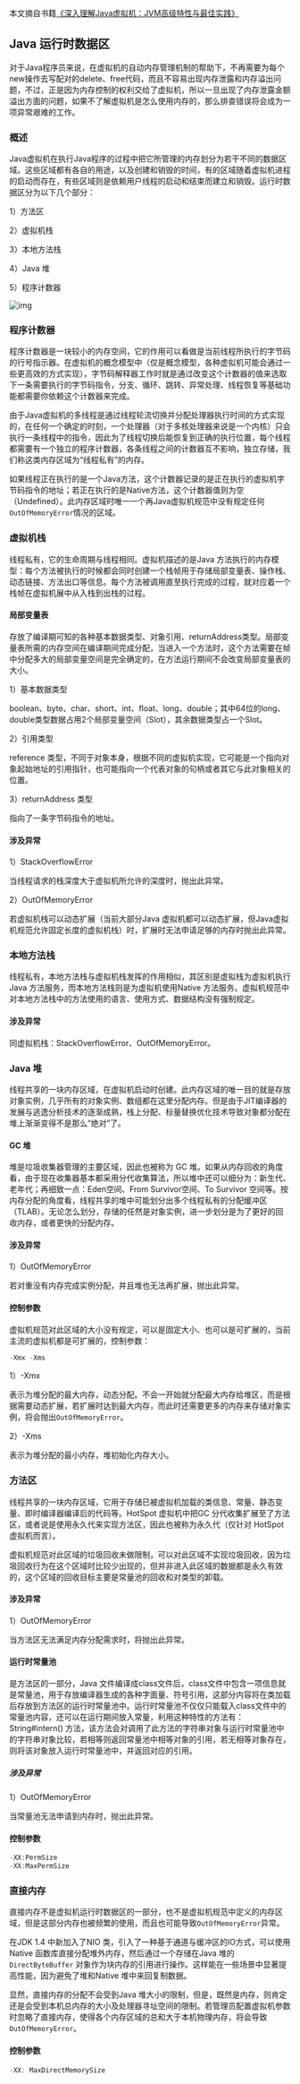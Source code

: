 本文摘自书籍[《深入理解Java虚拟机：JVM高级特性与最佳实践》](https://www.amazon.cn/dp/B00DA0E170/ref=sr_1_1_twi_kin_2?s=books&ie=UTF8&qid=1528283344&sr=1-1&keywords=%E6%B7%B1%E5%85%A5%E7%90%86%E8%A7%A3java%E8%99%9A%E6%8B%9F%E6%9C%BA) 

## Java 运行时数据区

对于Java程序员来说，在虚拟机的自动内存管理机制的帮助下，不再需要为每个new操作去写配对的delete、free代码，而且不容易出现内存泄露和内存溢出问题，不过，正是因为内存控制的权利交给了虚拟机，所以一旦出现了内存泄露金额溢出方面的问题，如果不了解虚拟机是怎么使用内存的，那么排查错误将会成为一项异常艰难的工作。

### 概述

Java虚拟机在执行Java程序的过程中把它所管理的内存划分为若干不同的数据区域。这些区域都有各自的用途，以及创建和销毁的时间，有的区域随着虚拟机进程的启动而存在，有些区域则是依赖用户线程的启动和结束而建立和销毁。运行时数据区分为以下几个部分：

1）方法区

2）虚拟机栈

3）本地方法栈

4）Java 堆

5）程序计数器

![img](./image/runtime-m.png)

### 程序计数器

程序计数器是一块较小的内存空间，它的作用可以看做是当前线程所执行的字节码的行号指示器。在虚拟机的概念模型中（仅是概念模型，各种虚拟机可能会通过一些更高效的方式实现），字节码解释器工作时就是通过改变这个计数器的值来选取下一条需要执行的字节码指令，分支、循环、跳转、异常处理、线程恢复等基础功能都需要你依赖这个计数器来完成。

由于Java虚拟机的多线程是通过线程轮流切换并分配处理器执行时间的方式实现的，在任何一个确定的时刻，一个处理器（对于多核处理器来说是一个内核）只会执行一条线程中的指令，因此为了线程切换后能恢复到正确的执行位置，每个线程都需要有一个独立的程序计数器，各条线程之间的计数器互不影响，独立存储，我们称这类内存区域为“线程私有”的内存。

如果线程正在执行的是一个Java方法，这个计数器记录的是正在执行的虚拟机字节码指令的地址；若正在执行的是Native方法，这个计数器值则为空（Undefined）。此内存区域时唯一一个再Java虚拟机规范中没有规定任何`OutOfMemoryError`情况的区域。

### 虚拟机栈

线程私有，它的生命周期与线程相同。虚拟机描述的是Java 方法执行的内存模型：每个方法被执行的时候都会同时创建一个栈帧用于存储局部变量表、操作栈、动态链接、方法出口等信息。每个方法被调用直至执行完成的过程，就对应着一个栈帧在虚拟机展中从入栈到出栈的过程。

#### 局部变量表

存放了编译期可知的各种基本数据类型、对象引用、returnAddress类型。局部变量表所需的内存空间在编译期间完成分配，当进入一个方法时，这个方法需要在帧中分配多大的局部变量空间是完全确定的，在方法运行期间不会改变局部变量表的大小。

1）基本数据类型

boolean、byte、char、short、int、float、long、double；其中64位的long、double类型数据占用2个局部变量空间（Slot），其余数据类型占一个Slot。

2）引用类型

reference 类型，不同于对象本身，根据不同的虚拟机实现，它可能是一个指向对象起始地址的引用指针，也可能指向一个代表对象的句柄或者其它与此对象相关的位置。

3）returnAddress 类型

指向了一条字节码指令的地址。

#### 涉及异常

1）StackOverflowError

当线程请求的栈深度大于虚拟机所允许的深度时，抛出此异常。

2）OutOfMemoryError

若虚拟机栈可以动态扩展（当前大部分Java 虚拟机都可以动态扩展，但Java虚拟机规范允许固定长度的虚拟机栈）时，扩展时无法申请足够的内存时抛出此异常。

### 本地方法栈

线程私有，本地方法栈与虚拟机栈发挥的作用相似，其区别是虚拟栈为虚拟机执行Java 方法服务，而本地方法栈则是为虚拟机使用Native 方法服务。虚拟机规范中对本地方法栈中的方法使用的语言、使用方式、数据结构没有强制规定。

#### 涉及异常

同虚拟机栈：StackOverflowError、OutOfMemoryError。

### Java 堆

线程共享的一块内存区域，在虚拟机启动时创建。此内存区域的唯一目的就是存放对象实例，几乎所有的对象实例、数组都在这里分配内存。但是由于JIT编译器的发展与逃逸分析技术的逐渐成熟，栈上分配、标量替换优化技术导致对象都分配在堆上渐渐变得不是那么“绝对”了。

#### GC 堆

堆是垃圾收集器管理的主要区域，因此也被称为 GC 堆。如果从内存回收的角度看，由于现在收集器基本都采用分代收集算法，所以堆中还可以细分为：新生代、老年代；再细致一点：Eden空间、From Survivor空间、To Survivor 空间等。按内存分配的角度看，线程共享的堆中可能划分出多个线程私有的分配缓冲区（TLAB）。无论怎么划分，存储的任然是对象实例，进一步划分是为了更好的回收内存，或者更快的分配内存。

#### 涉及异常

1）OutOfMemoryError

若对重没有内存完成实例分配，并且堆也无法再扩展，抛出此异常。

#### 控制参数

虚拟机规范对此区域的大小没有规定，可以是固定大小、也可以是可扩展的，当前主流的虚拟机都是可扩展的，控制参数：

```java
-Xmx -Xms
```

1）-Xmx

表示为堆分配的最大内存，动态分配。不会一开始就分配最大内存给堆区，而是根据需要动态扩展，若扩展时达到最大内存，而此时还需要更多的内存来存储对象实例，将会抛出`OutOfMemoryError`。

2）-Xms

表示为堆分配的最小内存，堆初始化内存大小。

### 方法区

线程共享的一块内存区域，它用于存储已被虚拟机加载的类信息、常量、静态变量、即时编译器编译后的代码等。HotSpot 虚拟机中把GC 分代收集扩展至了方法区，或者说是使用永久代来实现方法区，因此也被称为永久代（仅针对 HotSpot 虚拟机而言）。

虚拟机规范对此区域的垃圾回收未做限制，可以对此区域不实现垃圾回收，因为垃圾回收行为在这个区域时比较少出现的，但并非进入此区域的数据都是永久有效的，这个区域的回收目标主要是常量池的回收和对类型的卸载。

#### 涉及异常

1）OutOfMemoryError

当方法区无法满足内存分配需求时，将抛出此异常。

#### 运行时常量池

是方法区的一部分，Java 文件编译成class文件后，class文件中包含一项信息就是常量池，用于存放编译器生成的各种字面量、符号引用，这部分内容将在类加载后存放到方法区的运行时常量池中。运行时常量池不仅仅只能载入class文件中的常量池内容，还可以在运行期间放入常量，利用这种特性的方法有：String#intern() 方法，该方法会对调用了此方法的字符串对象与运行时常量池中的字符串对象比较，若相等则返回常量池中相等对象的引用，若无相等对象存在，则将该对象放入运行时常量池中，并返回对应的引用。

##### 涉及异常

1）OutOfMemoryError

当常量池无法申请到内存时，抛出此异常。

#### 控制参数

```java
-XX:PermSize
-XX:MaxPermSize
```

### 直接内存

直接内存不是虚拟机运行时数据区的一部分，也不是虚拟机规范中定义的内存区域，但是这部分内存也被频繁的使用，而且也可能导致`OutOfMemoryError`异常。

在JDK 1.4 中新加入了NIO 类，引入了一种基于通道与缓冲区的IO方式，可以使用Native 函数库直接分配堆外内存，然后通过一个存储在Java 堆的`DirectByteBuffer` 对象作为块内存的引用进行操作。这样能在一些场景中显著提高性能，因为避免了堆和Native 堆中来回复制数据。

显然，直接内存的分配不会受到Java 堆大小的限制，但是，既然是内存，则肯定还是会受到本机总内存的大小及处理器寻址空间的限制。若管理员配置虚拟机参数时忽略了直接内存，使得各个内存区域的总和大于本机物理内存，将会导致`OutOfMemoryError`。

#### 控制参数

```java
-XX: MaxDirectMemorySize
```

